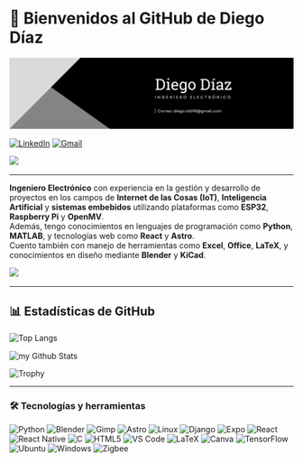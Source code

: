 # 👋 Bienvenidos al GitHub de Diego Díaz 

![alt text](image.png)

[![LinkedIn](https://img.shields.io/badge/linkedin-%230077B5.svg?style=for-the-badge&logo=linkedin&logoColor=white)](https://www.linkedin.com/in/diego-diaz-diaz)
[![Gmail](https://img.shields.io/badge/Gmail-D14836?style=for-the-badge&logo=gmail&logoColor=white)](mailto:diego.idd98@gmail.com)

![](https://komarev.com/ghpvc/?username=DiegoDiazD98&color=blueviolet)

---

**Ingeniero Electrónico** con experiencia en la gestión y desarrollo de proyectos en los campos de **Internet de las Cosas (IoT)**, **Inteligencia Artificial** y **sistemas embebidos** utilizando plataformas como **ESP32**, **Raspberry Pi** y **OpenMV**.  
Además, tengo conocimientos en lenguajes de programación como **Python**, **MATLAB**, y tecnologías web como **React** y **Astro**.  
Cuento también con manejo de herramientas como **Excel**, **Office**, **LaTeX**, y conocimientos en diseño mediante **Blender** y **KiCad**.

 <img src=https://media1.giphy.com/media/v1.Y2lkPTc5MGI3NjExNzl3aHdkYWNhbTZmczg3cnV6bTc3YmF5b2RmaTJxdGxiZWsybDRmaSZlcD12MV9pbnRlcm5hbF9naWZfYnlfaWQmY3Q9cw/Oa3S5LO0XWZCMBZ3Fe/giphy.gif width=10/>

---


## 📊 Estadísticas de GitHub


![Top Langs](https://github-readme-stats.vercel.app/api/top-langs/?username=DiegoDiazD98&layout=compact)

<img align="center" src="https://github-readme-stats.vercel.app/api?username=DiegoDiazD98&include_all_commits=true&count_private=true&show_icons=true&line_height=20&title_color=2B5BBD&icon_color=1124BB&text_color=A1A1A1&bg_color=0,000000,130F40" alt="my Github Stats"/>

![Trophy](https://github-profile-trophy.vercel.app/?username=DiegoDiazD98&theme=gitdimmed)



---

### 🛠️ Tecnologías y herramientas

![Python](https://img.shields.io/badge/python-3670A0?style=for-the-badge&logo=python&logoColor=ffdd54)
![Blender](https://img.shields.io/badge/blender-%23F5792A.svg?style=for-the-badge&logo=blender&logoColor=white)
![Gimp](https://img.shields.io/badge/Gimp-657D8B?style=for-the-badge&logo=gimp&logoColor=FFFFFF)
![Astro](https://img.shields.io/badge/astro-%232C2052.svg?style=for-the-badge&logo=astro&logoColor=white)
![Linux](https://img.shields.io/badge/Linux-FCC624?style=for-the-badge&logo=linux&logoColor=black)
![Django](https://img.shields.io/badge/django-%23092E20.svg?style=for-the-badge&logo=django&logoColor=white)
![Expo](https://img.shields.io/badge/expo-1C1E24?style=for-the-badge&logo=expo&logoColor=#D04A37)
![React](https://img.shields.io/badge/react-%2320232a.svg?style=for-the-badge&logo=react&logoColor=%2361DAFB)
![React Native](https://img.shields.io/badge/react_native-%2320232a.svg?style=for-the-badge&logo=react&logoColor=%2361DAFB)
![C](https://img.shields.io/badge/c-%2300599C.svg?style=for-the-badge&logo=c&logoColor=white)
![HTML5](https://img.shields.io/badge/html5-%23E34F26.svg?style=for-the-badge&logo=html5&logoColor=white)
![VS Code](https://img.shields.io/badge/Visual%20Studio%20Code-0078d7.svg?style=for-the-badge&logo=visual-studio-code&logoColor=white)
![LaTeX](https://img.shields.io/badge/latex-%23008080.svg?style=for-the-badge&logo=latex&logoColor=white)
![Canva](https://img.shields.io/badge/Canva-%2300C4CC.svg?style=for-the-badge&logo=Canva&logoColor=white)
![TensorFlow](https://img.shields.io/badge/TensorFlow-%23FF6F00.svg?style=for-the-badge&logo=TensorFlow&logoColor=white)
![Ubuntu](https://img.shields.io/badge/Ubuntu-E95420?style=for-the-badge&logo=ubuntu&logoColor=white)
![Windows](https://img.shields.io/badge/Windows-0078D6?style=for-the-badge&logo=windows&logoColor=white)
![Zigbee](https://img.shields.io/badge/zigbee-%23EB0443.svg?style=for-the-badge&logo=zigbee&logoColor=white)






<!--
**DiegoDiazD98/DiegoDiazD98** is a ✨ _special_ ✨ repository because its `README.md` (this file) appears on your GitHub profile. 

https://github.com/Ileriayo/markdown-badges
https://github.com/CondorCoders/github-readme-profile?tab=readme-ov-file
https://www.youtube.com/watch?v=btlEy8nGOrY&t=243s
Here are some ideas to get you started:

- 🔭 I’m currently working on ...
- 🌱 I’m currently learning ...
- 👯 I’m looking to collaborate on ...
- 🤔 I’m looking for help with ...
- 💬 Ask me about ...
- 📫 How to reach me: ...
- 😄 Pronouns: ...
- ⚡ Fun fact: ...
-->
